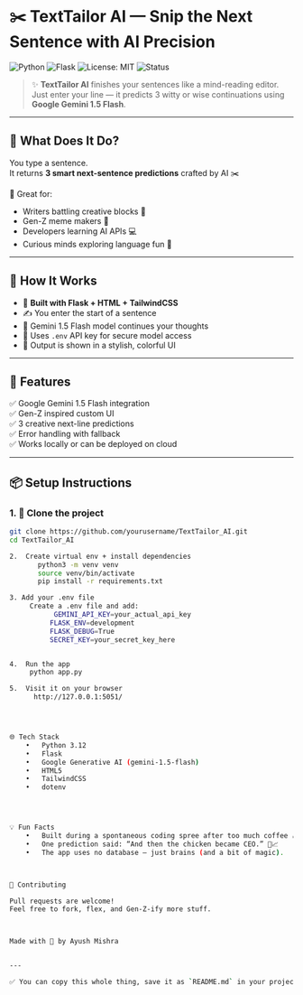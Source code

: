 # ✂️ TextTailor AI — Snip the Next Sentence with AI Precision

![Python](https://img.shields.io/badge/Python-3.12-blue.svg)
![Flask](https://img.shields.io/badge/Flask-Web%20Framework-green)
![License: MIT](https://img.shields.io/badge/License-MIT-yellow.svg)
![Status](https://img.shields.io/badge/Project-Active-brightgreen)

> ✨ **TextTailor AI** finishes your sentences like a mind-reading editor.  
> Just enter your line — it predicts 3 witty or wise continuations using **Google Gemini 1.5 Flash**.

---

## 🚀 What Does It Do?

You type a sentence.  
It returns **3 smart next-sentence predictions** crafted by AI ✂️

🎯 Great for:
- Writers battling creative blocks 🧠  
- Gen-Z meme makers 🤳  
- Developers learning AI APIs 💻  
- Curious minds exploring language fun 🤹

---

## 🧠 How It Works

- 🧰 **Built with Flask + HTML + TailwindCSS**
- ✍️ You enter the start of a sentence
- 🤖 Gemini 1.5 Flash model continues your thoughts
- 🔐 Uses `.env` API key for secure model access
- 🎨 Output is shown in a stylish, colorful UI

---

## 🎯 Features

✅ Google Gemini 1.5 Flash integration  
✅ Gen-Z inspired custom UI  
✅ 3 creative next-line predictions  
✅ Error handling with fallback  
✅ Works locally or can be deployed on cloud  

---

## 📦 Setup Instructions

### 1. 🚀 Clone the project
```bash
git clone https://github.com/yourusername/TextTailor_AI.git
cd TextTailor_AI

2.	Create virtual env + install dependencies
       python3 -m venv venv
       source venv/bin/activate
       pip install -r requirements.txt

3. Add your .env file
     Create a .env file and add:
           GEMINI_API_KEY=your_actual_api_key
          FLASK_ENV=development
          FLASK_DEBUG=True
          SECRET_KEY=your_secret_key_here


4.	Run the app
     python app.py

5.	Visit it on your browser
      http://127.0.0.1:5051/




🌐 Tech Stack
	•	Python 3.12
	•	Flask
	•	Google Generative AI (gemini-1.5-flash)
	•	HTML5
	•	TailwindCSS
	•	dotenv




💡 Fun Facts
	•	Built during a spontaneous coding spree after too much coffee ☕
	•	One prediction said: “And then the chicken became CEO.” 🐔📈
	•	The app uses no database — just brains (and a bit of magic).



🤝 Contributing

Pull requests are welcome!
Feel free to fork, flex, and Gen-Z-ify more stuff.



Made with 💙 by Ayush Mishra


---

✅ You can copy this whole thing, save it as `README.md` in your project root folder, and push it to GitHub. Let me know if you want a logo or custom badge too!
   
